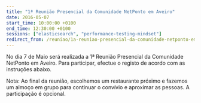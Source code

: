 ```yaml
---
title: "1ª Reunião Presencial da Comunidade NetPonto em Aveiro"
date: 2016-05-07
start_time: 10:00:00 +0100
end_time: 12:30:00 +0100
sessions: ["elasticsearch", "performance-testing-mindset"]
redirect_from: /reuniao/1a-reuniao-presencial-da-comunidade-netponto-em-aveiro/
---
```

No dia 7 de Maio será realizada a 1ª Reunião Presencial da Comunidade NetPonto em Aveiro. Para participar, efectue o registo de acordo com as instruções abaixo.

Nota: Ao final da reunião, escolhemos um restaurante próximo e fazemos um almoço em grupo para continuar o convívio e aproximar as pessoas. A participação é opcional.


